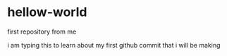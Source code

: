# hellow-world
first repository from me

i am typing this to learn about my first github commit that i will be making
